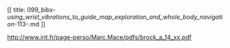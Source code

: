 [[
title: 099_bibx-_using_wrist_vibrations_to_guide_map_exploration_and_whole_body_navigation_-113-.md
]]

<http://www.irit.fr/page-perso/Marc.Mace/pdfs/brock_a_14_xx.pdf>
